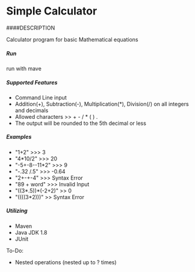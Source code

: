 # Simple Calculator

####DESCRIPTION

Calculator program for basic Mathematical equations

##### Run
run with mave

##### Supported Features
- Command Line input
- Addition(+), Subtraction(-), Multiplication(*), Division(/) on all integers and decimals
- Allowed characters >> + - / * ( ) .
- The output will be rounded to the 5th decimal or less

##### Examples
- "1+2" >>> 3
- "4*10/2" >>> 20
- "-5+-8--11*2" >>> 9
- "-.32   /.5" >>> -0.64
- "2+-+-4" >>> Syntax Error
- "89 + word" >>> Invalid Input
- "((3*.5))*(-2+2)" >> 0
- "((((3*2)))" >> Syntax Error


##### Utilizing
 - Maven
 - Java JDK 1.8
 - JUnit


To-Do:
 - Nested operations (nested up to ? times)